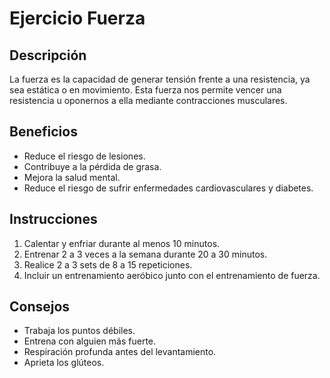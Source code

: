 # Ejercicio Fuerza

## Descripción
La fuerza es la capacidad de generar tensión frente a una resistencia, ya sea estática o en movimiento. Esta fuerza nos permite vencer una resistencia u oponernos a ella mediante contracciones musculares.

## Beneficios
- Reduce el riesgo de lesiones.
- Contribuye a la pérdida de grasa.
- Mejora la salud mental.
- Reduce el riesgo de sufrir enfermedades cardiovasculares y diabetes.

## Instrucciones
1. Calentar y enfriar durante al menos 10 minutos.
2. Entrenar 2 a 3 veces a la semana durante 20 a 30 minutos.
3. Realice 2 a 3 sets de 8 a 15 repeticiones.
4. Incluir un entrenamiento aeróbico junto con el entrenamiento de fuerza. 

## Consejos
- Trabaja los puntos débiles.
- Entrena con alguien más fuerte.
- Respiración profunda antes del levantamiento.
- Aprieta los glúteos.